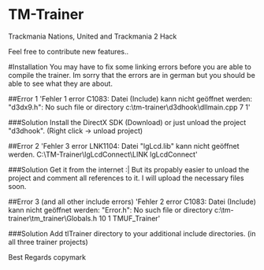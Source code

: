TM-Trainer
==========

Trackmania Nations, United and Trackmania 2 Hack

Feel free to contribute new features..

#Installation
You may have to fix some linking errors before you are able to compile the trainer. Im sorry that the errors are in german but you should be able to see what they are about.

##Error 1
'Fehler 1 error C1083: Datei (Include) kann nicht geöffnet werden: "d3dx9.h": No such file or directory c:\tm-trainer\d3dhook\dllmain.cpp 7 1'

###Solution
Install the DirectX SDK (Download) or just unload the project "d3dhook". (Right click -> unload project)

##Error 2
'Fehler 3 error LNK1104: Datei "lgLcd.lib" kann nicht geöffnet werden. C:\TM-Trainer\lgLcdConnect\LINK lgLcdConnect'

###Solution
Get it from the internet :| But its propably easier to unload the project and comment all references to it. I will upload the necessary files soon.

##Error 3 (and all other include errors)
'Fehler 2 error C1083: Datei (Include) kann nicht geöffnet werden: "Error.h": No such file or directory c:\tm-trainer\tm_trainer\Globals.h 10 1 TMUF_Trainer'

###Solution
Add tlTrainer directory to your additional include directories. (in all three trainer projects)

Best Regards
copymark
